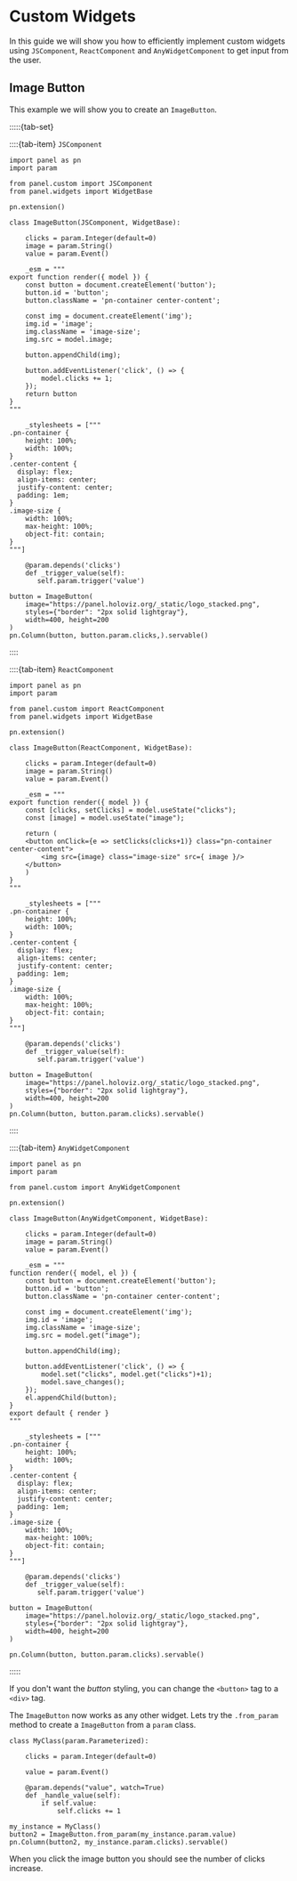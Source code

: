 # Custom Widgets

In this guide we will show you how to efficiently implement custom widgets using `JSComponent`, `ReactComponent` and `AnyWidgetComponent` to get input from the user.

## Image Button

This example we will show you to create an `ImageButton`.

:::::{tab-set}

::::{tab-item} `JSComponent`

```{pyodide}
import panel as pn
import param

from panel.custom import JSComponent
from panel.widgets import WidgetBase

pn.extension()

class ImageButton(JSComponent, WidgetBase):

    clicks = param.Integer(default=0)
    image = param.String()
    value = param.Event()

    _esm = """
export function render({ model }) {
    const button = document.createElement('button');
    button.id = 'button';
    button.className = 'pn-container center-content';

    const img = document.createElement('img');
    img.id = 'image';
    img.className = 'image-size';
    img.src = model.image;

    button.appendChild(img);

    button.addEventListener('click', () => {
        model.clicks += 1;
    });
    return button
}
"""

    _stylesheets = ["""
.pn-container {
    height: 100%;
    width: 100%;
}
.center-content {
  display: flex;
  align-items: center;
  justify-content: center;
  padding: 1em;
}
.image-size {
    width: 100%;
    max-height: 100%;
    object-fit: contain;
}
"""]

    @param.depends('clicks')
    def _trigger_value(self):
       self.param.trigger('value')

button = ImageButton(
    image="https://panel.holoviz.org/_static/logo_stacked.png",
    styles={"border": "2px solid lightgray"},
    width=400, height=200
)
pn.Column(button, button.param.clicks,).servable()
```

::::

::::{tab-item} `ReactComponent`

```pyodide
import panel as pn
import param

from panel.custom import ReactComponent
from panel.widgets import WidgetBase

pn.extension()

class ImageButton(ReactComponent, WidgetBase):

    clicks = param.Integer(default=0)
    image = param.String()
    value = param.Event()

    _esm = """
export function render({ model }) {
    const [clicks, setClicks] = model.useState("clicks");
    const [image] = model.useState("image");

    return (
    <button onClick={e => setClicks(clicks+1)} class="pn-container center-content">
        <img src={image} class="image-size" src={ image }/>
    </button>
    )
}
"""

    _stylesheets = ["""
.pn-container {
    height: 100%;
    width: 100%;
}
.center-content {
  display: flex;
  align-items: center;
  justify-content: center;
  padding: 1em;
}
.image-size {
    width: 100%;
    max-height: 100%;
    object-fit: contain;
}
"""]

    @param.depends('clicks')
    def _trigger_value(self):
       self.param.trigger('value')

button = ImageButton(
    image="https://panel.holoviz.org/_static/logo_stacked.png",
    styles={"border": "2px solid lightgray"},
    width=400, height=200
)
pn.Column(button, button.param.clicks).servable()
```

::::

::::{tab-item} `AnyWidgetComponent`

```{pyodide}
import panel as pn
import param

from panel.custom import AnyWidgetComponent

pn.extension()

class ImageButton(AnyWidgetComponent, WidgetBase):

    clicks = param.Integer(default=0)
    image = param.String()
    value = param.Event()

    _esm = """
function render({ model, el }) {
    const button = document.createElement('button');
    button.id = 'button';
    button.className = 'pn-container center-content';

    const img = document.createElement('img');
    img.id = 'image';
    img.className = 'image-size';
    img.src = model.get("image");

    button.appendChild(img);

    button.addEventListener('click', () => {
        model.set("clicks", model.get("clicks")+1);
        model.save_changes();
    });
    el.appendChild(button);
}
export default { render }
"""

    _stylesheets = ["""
.pn-container {
    height: 100%;
    width: 100%;
}
.center-content {
  display: flex;
  align-items: center;
  justify-content: center;
  padding: 1em;
}
.image-size {
    width: 100%;
    max-height: 100%;
    object-fit: contain;
}
"""]

    @param.depends('clicks')
    def _trigger_value(self):
       self.param.trigger('value')

button = ImageButton(
    image="https://panel.holoviz.org/_static/logo_stacked.png",
    styles={"border": "2px solid lightgray"},
    width=400, height=200
)

pn.Column(button, button.param.clicks).servable()
```

:::::

If you don't want the *button* styling, you can change the `<button>` tag to a `<div>` tag.

The `ImageButton` now works as any other widget. Lets try the `.from_param` method to create a `ImageButton` from a `param` class.

```{pyodide}
class MyClass(param.Parameterized):

    clicks = param.Integer(default=0)

    value = param.Event()

    @param.depends("value", watch=True)
    def _handle_value(self):
        if self.value:
            self.clicks += 1

my_instance = MyClass()
button2 = ImageButton.from_param(my_instance.param.value)
pn.Column(button2, my_instance.param.clicks).servable()
```

When you click the image button you should see the number of clicks increase.
